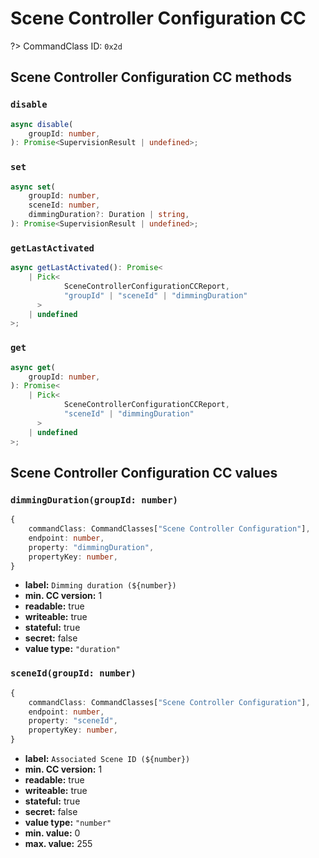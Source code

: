# Scene Controller Configuration CC

?> CommandClass ID: `0x2d`

## Scene Controller Configuration CC methods

### `disable`

```ts
async disable(
	groupId: number,
): Promise<SupervisionResult | undefined>;
```

### `set`

```ts
async set(
	groupId: number,
	sceneId: number,
	dimmingDuration?: Duration | string,
): Promise<SupervisionResult | undefined>;
```

### `getLastActivated`

```ts
async getLastActivated(): Promise<
	| Pick<
			SceneControllerConfigurationCCReport,
			"groupId" | "sceneId" | "dimmingDuration"
	  >
	| undefined
>;
```

### `get`

```ts
async get(
	groupId: number,
): Promise<
	| Pick<
			SceneControllerConfigurationCCReport,
			"sceneId" | "dimmingDuration"
	  >
	| undefined
>;
```

## Scene Controller Configuration CC values

### `dimmingDuration(groupId: number)`

```ts
{
	commandClass: CommandClasses["Scene Controller Configuration"],
	endpoint: number,
	property: "dimmingDuration",
	propertyKey: number,
}
```

-   **label:** `Dimming duration (${number})`
-   **min. CC version:** 1
-   **readable:** true
-   **writeable:** true
-   **stateful:** true
-   **secret:** false
-   **value type:** `"duration"`

### `sceneId(groupId: number)`

```ts
{
	commandClass: CommandClasses["Scene Controller Configuration"],
	endpoint: number,
	property: "sceneId",
	propertyKey: number,
}
```

-   **label:** `Associated Scene ID (${number})`
-   **min. CC version:** 1
-   **readable:** true
-   **writeable:** true
-   **stateful:** true
-   **secret:** false
-   **value type:** `"number"`
-   **min. value:** 0
-   **max. value:** 255

